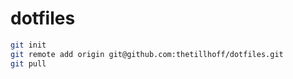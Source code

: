# dotfiles

```sh
git init
git remote add origin git@github.com:thetillhoff/dotfiles.git
git pull
```
